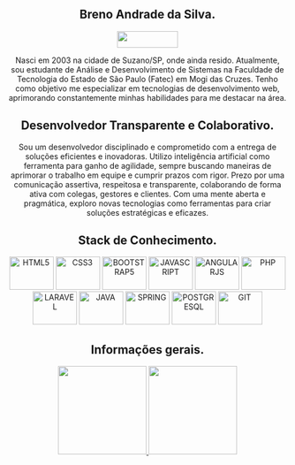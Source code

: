 

<div align = "center">
  <h2>Breno Andrade da Silva.</h2>
  <a href="https://www.linkedin.com/in/breno-andrade-dev/" target="_blank">
    <img width="110" height="30" src="https://img.shields.io/badge/linkedin-%230077B5.svg?style=for-the-badge&logo=linkedin&logoColor=white">
  </a>
  <p>Nasci em 2003 na cidade de Suzano/SP, onde ainda resido. Atualmente, sou estudante de Análise e Desenvolvimento de Sistemas na Faculdade de Tecnologia do Estado de São Paulo (Fatec) em Mogi das Cruzes. Tenho como objetivo me especializar em tecnologias de desenvolvimento web, aprimorando constantemente minhas habilidades para me destacar na área.</p>
</div>

<div align = "center">
  <h2>Desenvolvedor Transparente e Colaborativo.</h2>
  <p>Sou um desenvolvedor disciplinado e comprometido com a entrega de soluções eficientes e inovadoras. Utilizo inteligência artificial como ferramenta para ganho de agilidade, sempre buscando maneiras de aprimorar o trabalho em equipe e cumprir prazos com rigor. Prezo por uma comunicação assertiva, respeitosa e transparente, colaborando de forma ativa com colegas, gestores e clientes. Com uma mente aberta e pragmática, exploro novas tecnologias como ferramentas para criar soluções estratégicas e eficazes.</p>
</div>

<div align = "center">
  <h2>Stack de Conhecimento.</h2>
  <img width="80" height="60" title="HTML5" src="https://cdn.jsdelivr.net/gh/devicons/devicon/icons/html5/html5-original.svg" />
  <img width="80" height="60" title="CSS3" src="https://cdn.jsdelivr.net/gh/devicons/devicon/icons/css3/css3-original.svg" />
  <img width="80" height="60" title="BOOTSTRAP5" src="https://cdn.jsdelivr.net/gh/devicons/devicon/icons/bootstrap/bootstrap-original.svg" />
  <img width="80" height="60" title="JAVASCRIPT" src="https://cdn.jsdelivr.net/gh/devicons/devicon/icons/javascript/javascript-original.svg" />
  <img width="80" height="60" title="ANGULARJS" src="https://cdn.jsdelivr.net/gh/devicons/devicon@latest/icons/angularjs/angularjs-original.svg" />
  <img width="80" height="60" title="PHP" src="https://cdn.jsdelivr.net/gh/devicons/devicon@latest/icons/php/php-original.svg" />
  <img width="80" height="60" title="LARAVEL" src="https://cdn.jsdelivr.net/gh/devicons/devicon@latest/icons/laravel/laravel-original.svg" />
  <img width="80" height="60" title="JAVA" src="https://cdn.jsdelivr.net/gh/devicons/devicon@latest/icons/java/java-original.svg" />
  <img width="80" height="60" title="SPRING" src="https://cdn.jsdelivr.net/gh/devicons/devicon@latest/icons/spring/spring-original.svg" />
  <img width="80" height="60" title="POSTGRESQL" src="https://cdn.jsdelivr.net/gh/devicons/devicon@latest/icons/postgresql/postgresql-original.svg" />
  <img width="80" height="60" title="GIT" src="https://cdn.jsdelivr.net/gh/devicons/devicon/icons/git/git-original.svg" />
</div>

<div align = "center">
  <h2>Informações gerais.</h2>
  <a href="https://github.com/Breno-Andrade">
    <img height = "160em" src="https://github-readme-stats.vercel.app/api?username=Breno-Andrade&show_icons=true&theme=dark&include_all_commits=true&count_private=true"/>
    <img height = "160em"	src="https://github-readme-stats.vercel.app/api/top-langs/?username=Breno-Andrade&layout=compact&theme=dark"/>
  </a>
</div>
